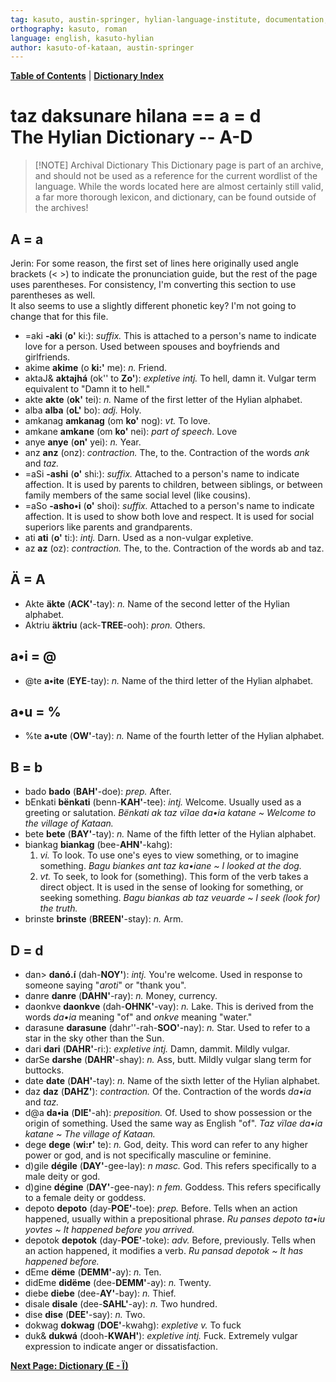 ```yaml
---
tag: kasuto, austin-springer, hylian-language-institute, documentation, archive, dictionary
orthography: kasuto, roman
language: english, kasuto-hylian
author: kasuto-of-kataan, austin-springer
---
```

**[Table of Contents](archival/kasuto_hli/00-toc)** | **[Dictionary Index](archival/kasuto_hli/10.0-daksunare)**

# <span class="hylian_kas">taz daksunare hilana == a = d</span><br>The Hylian Dictionary -- A-D


> [!NOTE] Archival Dictionary
> This Dictionary page is part of an archive, and should not be used as a reference for the current wordlist of the language. While the words located here are almost certainly still valid, a far more thorough lexicon, and dictionary, can be found outside of the archives!

## A <span class="hylian_kas">= a</span>

<aside>Jerin: For some reason, the first set of lines here originally used angle brackets (&lt; &gt;) to indicate the pronunciation guide, but the rest of the page uses parentheses. For consistency, I'm converting this section to use parentheses as well.<br>It also seems to use a slightly different phonetic key? I'm not going to change that for this file.</aside>


+ <span class="hylian_kas">=aki</span> **-aki** (**o'** ki:): _suffix._ This is attached to a person's name to indicate love for a person. Used between spouses and boyfriends and girlfriends.
+ <span class="hylian_kas">akime</span> **akime** (o **ki:'** me): _n._ Friend.
+ <span class="hylian_kas">aktaJ&amp;</span> **aktajhá** (ok'' to **Zo'**): _expletive intj._ To hell, damn it. Vulgar term equivalent to "Damn it to hell."
+ <span class="hylian_kas">akte</span> **akte** (**ok'** tei): _n._ Name of the first letter of the Hylian alphabet.
+ <span class="hylian_kas">alba</span> **alba** (**oL'** bo): _adj._ Holy.
+ <span class="hylian_kas">amkanag</span> **amkanag** (om **ko'** nog): _vt._ To love.
+ <span class="hylian_kas">amkane</span> **amkane** (om **ko'** nei): _part of speech._ Love
+ <span class="hylian_kas">anye</span> **anye** (**on'** yei): _n._ Year.
+ <span class="hylian_kas">anz</span> **anz** (onz): _contraction._ The, to the. Contraction of the words _ank_ and _taz._
+ <span class="hylian_kas">=aSi</span> **-ashi** (**o'** shi:): _suffix._ Attached to a person's name to indicate affection. It is used by parents to children, between siblings, or between family members of the same social level (like cousins).
+ <span class="hylian_kas">=aSo</span> **-asho•i** (**o'** shoi): _suffix._ Attached to a person's name to indicate affection. It is used to show both love and respect. It is used for social superiors like parents and grandparents.
+ <span class="hylian_kas">ati</span> **ati** (**o'** ti:): _intj._ Darn. Used as a non-vulgar expletive.
+ <span class="hylian_kas">az</span> **az** (oz): _contraction._ The, to the. Contraction of the words ab and taz.

## Ä <span class="hylian_kas">= A</span>

+ <span class="hylian_kas">Akte</span> **äkte** (**ACK'**-tay): _n._ Name of the second letter of the Hylian alphabet.
+ <span class="hylian_kas">Aktriu</span> **äktriu** (ack-**TREE**-ooh): _pron._ Others.

## a•i <span class="hylian_kas">= @</span>

+ <span class="hylian_kas">@te</span> **a•ite** (**EYE**-tay): _n._ Name of the third letter of the Hylian alphabet.

## a•u <span class="hylian_kas">= %</span>

+ <span class="hylian_kas">%te</span> **a•ute** (**OW'**-tay): _n._ Name of the fourth letter of the Hylian alphabet.

## B <span class="hylian_kas">= b</span>

+ <span class="hylian_kas">bado</span> **bado** (**BAH'**-doe): _prep._ After.
+ <span class="hylian_kas">bEnkati</span> **bënkati** (benn-**KAH'**-tee): _intj._ Welcome. Usually used as a greeting or salutation. _Bënkati ak taz vïlae da•ia katane ~ Welcome to the village of Kataan._
+ <span class="hylian_kas">bete</span> **bete** (**BAY'**-tay): _n._ Name of the fifth letter of the Hylian alphabet.
+ <span class="hylian_kas">biankag</span> **biankag** (bee-**AHN'**-kahg):
	1. _vi._ To look. To use one's eyes to view something, or to imagine something. _Bagu biankes ant taz ka•iane ~ I looked at the dog._
	2. _vt._ To seek, to look for (something). This form of the verb takes a direct object. It is used in the sense of looking for something, or seeking something. _Bagu biankas ab taz veuarde ~ I seek (look for) the truth._
+ <span class="hylian_kas">brinste</span> **brinste** (**BREEN'**-stay): _n._ Arm.

## D <span class="hylian_kas">= d</span>

+ <span class="hylian_kas">dan&gt;</span> **danó.í** (dah-**NOY'**): _intj._ You're welcome. Used in response to someone saying "_aroti_" or "thank you".
+ <span class="hylian_kas">danre</span> **danre** (**DAHN'**-ray): _n._ Money, currency.
+ <span class="hylian_kas">daonkve</span> **daonkve** (dah-**OHNK'**-vay): _n._ Lake. This is derived from the words _da•ia_ meaning "of" and _onkve_ meaning "water."
+ <span class="hylian_kas">darasune</span> **darasune** (dahr''-rah-**SOO'**-nay): _n._ Star. Used to refer to a star in the sky other than the Sun.
+ <span class="hylian_kas">dari</span> **dari** (**DAHR'**-ri:): _expletive intj._ Damn, dammit. Mildly vulgar.
+ <span class="hylian_kas">darSe</span> **darshe** (**DAHR'**-shay): _n._ Ass, butt. Mildly vulgar slang term for buttocks.
+ <span class="hylian_kas">date</span> **date** (**DAH'**-tay): _n._ Name of the sixth letter of the Hylian alphabet.
+ <span class="hylian_kas">daz</span> **daz** (**DAHZ'**): _contraction._ Of the. Contraction of the words _da•ia_ and _taz._
+ <span class="hylian_kas">d@a</span> **da•ia** (**DIE'**-ah): _preposition._ Of. Used to show possession or the origin of something. Used the same way as English "of". _Taz vïlae da•ia katane ~ The village of Kataan._
+ <span class="hylian_kas">dege</span> **dege** (**wi:r'** te): _n._ God, deity. This word can refer to any higher power or god, and is not specifically masculine or feminine.
+ <span class="hylian_kas">d)gile</span> **dégile** (**DAY'**-gee-lay): _n masc._ God. This  refers specifically to a male deity or god.
+ <span class="hylian_kas">d)gine</span> **dégine** (**DAY'**-gee-nay): _n fem._ Goddess. This  refers specifically to a female deity or goddess.
+ <span class="hylian_kas">depoto</span> **depoto** (day-**POE'**-toe): _prep._ Before. Tells when an action happened, usually within a prepositional phrase. _Ru panses depoto ta•iu yovtes ~ It happened before you arrived._
+ <span class="hylian_kas">depotok</span> **depotok** (day-**POE'**-toke): _adv._ Before, previously. Tells when an action happened, it modifies a verb. _Ru pansad depotok ~ It has happened before._
+ <span class="hylian_kas">dEme</span> **dëme** (**DEMM'**-ay): _n._ Ten.
+ <span class="hylian_kas">didEme</span> **didëme** (dee-**DEMM'**-ay): _n._ Twenty.
+ <span class="hylian_kas">diebe</span> **diebe** (dee-**AY'**-bay): _n._ Thief.
+ <span class="hylian_kas">disale</span> **disale** (dee-**SAHL'**-ay): _n._ Two hundred.
+ <span class="hylian_kas">dise</span> **dise** (**DEE'**-say): _n._ Two.
+ <span class="hylian_kas">dokwag</span> **dokwag** (**DOE'**-kwahg): _expletive v._ To fuck
+ <span class="hylian_kas">duk&amp;</span> **dukwá** (dooh-**KWAH'**): _expletive intj._ Fuck. Extremely vulgar expression to indicate anger or dissatisfaction. 

**[Next Page: Dictionary (E - Ï)](archival/kasuto_hli/10.2-daksunare-e-ï)**
